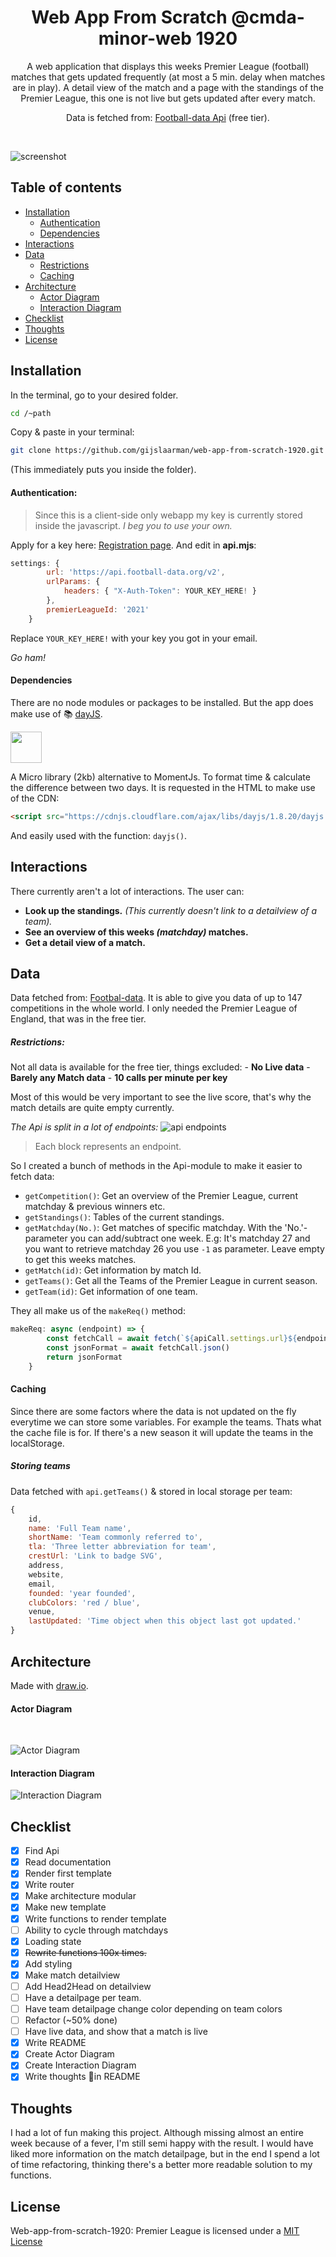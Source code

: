 <h1 align="center">Web App From Scratch @cmda-minor-web 1920</h1>
<p align="center">A web application that displays this weeks Premier League (football) matches that gets updated frequently (at most a 5 min. delay when matches are in play). A detail view of the match and a page with the standings of the Premier League, this one is not live but gets updated after every match.</p>
<p align="center">Data is fetched from: <a href="https://football-data.org">Football-data Api</a> (free tier).</p>

<br />

![screenshot](assets/screenshot.jpg)

<!-- Maybe a table of contents here? 📚 -->
## Table of contents

- [Installation](#installation)
    - [Authentication](#authentication)
    - [Dependencies](#dependencies)
- [Interactions](#interactions)
- [Data](#data)
    - [Restrictions](#restrictions)
    - [Caching](#caching)
- [Architecture](#architecture)
    - [Actor Diagram](#architecture)
    - [Interaction Diagram](#architecture)
- [Checklist](#checklist)
- [Thoughts](#thoughts)
- [License](#license)

<!-- How about a section that describes how to install this project? 🤓 -->
## Installation
In the terminal, go to your desired folder.
```bash 
cd /~path 
```

Copy & paste in your terminal:

```bash 
git clone https://github.com/gijslaarman/web-app-from-scratch-1920.git && cd web-app-from-scratch-1920
```
(This immediately puts you inside the folder).

#### Authentication:
>Since this is a client-side only webapp my key is currently stored inside the javascript. *I beg you to use your own.*

Apply for a key here: [Registration page](https://www.football-data.org/client/register).
And edit in **api.mjs**: 
```js
settings: {
        url: 'https://api.football-data.org/v2',
        urlParams: {
            headers: { "X-Auth-Token": YOUR_KEY_HERE! }
        },
        premierLeagueId: '2021'
    }
```
Replace `YOUR_KEY_HERE!` with your key you got in your email.

<em>Go ham!</em>

#### Dependencies

There are no node modules or packages to be installed. But the app does make use of 📚 [dayJS](https://github.com/iamkun/dayjs).

<img width="50px" src="https://user-images.githubusercontent.com/17680888/39081119-3057bbe2-456e-11e8-862c-646133ad4b43.png"/>

A Micro library (2kb) alternative to MomentJs. To format time & calculate the difference between two days. It is requested in the HTML to make use of the CDN:

```html
<script src="https://cdnjs.cloudflare.com/ajax/libs/dayjs/1.8.20/dayjs.min.js"></script>
```

And easily used with the function: ``dayjs()``.

## Interactions
There currently aren't a lot of interactions. The user can:
- **Look up the standings.** <em>(This currently doesn't link to a detailview of a team).</em>
- **See an overview of this weeks <em>(matchday)</em> matches.**
- **Get a detail view of a match.**

<!-- What external data source is featured in your project and what are its properties 🌠 -->
## Data
Data fetched from: [Footbal-data](https://www.football-data.org/). It is able to give you data of up to 147 competitions in the whole world. I only needed the Premier League of England, that was in the free tier. 


##### Restrictions:
Not all data is available for the free tier, things excluded:
    - **No Live data**
    - **Barely any Match data**
    - **10 calls per minute per key**

Most of this would be very important to see the live score, that's why the match details are quite empty currently.

*The Api is split in a lot of endpoints:*
![api endpoints](https://www.football-data.org/assets/API-general.png)
> Each block represents an endpoint.

So I created a bunch of methods in the Api-module to make it easier to fetch data:
- `getCompetition()`: Get an overview of the Premier League, current matchday & previous winners etc.
- `getStandings()`: Tables of the current standings.
- `getMatchday(No.)`: Get matches of specific matchday. With the 'No.'-parameter you can add/subtract one week. E.g: It's matchday 27 and you want to retrieve matchday 26 you use `-1` as parameter. Leave empty to get this weeks matches. 
- `getMatch(id)`: Get information by match Id.
- `getTeams()`: Get all the Teams of the Premier League in current season.
- `getTeam(id)`: Get information of one team.

They all make us of the `makeReq()` method:
```js
makeReq: async (endpoint) => {
        const fetchCall = await fetch(`${apiCall.settings.url}${endpoint}`, apiCall.settings.urlParams)
        const jsonFormat = await fetchCall.json()
        return jsonFormat
    }
```
#### Caching
Since there are some factors where the data is not updated on the fly everytime we can store some variables. For example the teams. Thats what the cache file is for. If there's a new season it will update the teams in the localStorage.

##### Storing teams
Data fetched with `api.getTeams()` & stored in local storage per team:
```js
{
    id,
    name: 'Full Team name',
    shortName: 'Team commonly referred to',
    tla: 'Three letter abbreviation for team',
    crestUrl: 'Link to badge SVG',
    address,
    website,
    email,
    founded: 'year founded',
    clubColors: 'red / blue',
    venue,
    lastUpdated: 'Time object when this object last got updated.'
}
```

## Architecture
Made with [draw.io](https://draw.io).
#### Actor Diagram
<br/>

![Actor Diagram](assets/actordiagram.jpg)

#### Interaction Diagram
![Interaction Diagram](assets/interactiondiagram.jpg)

## Checklist
- [x] Find Api
- [x] Read documentation
- [x] Render first template
- [x] Write router
- [x] Make architecture modular
- [x] Make new template
- [x] Write functions to render template
- [ ] Ability to cycle through matchdays
- [x] Loading state
- [x] ~~Rewrite functions 100x times.~~
- [x] Add styling
- [x] Make match detailview
- [ ] Add Head2Head on detailview
- [ ] Have a detailpage per team.
- [ ] Have team detailpage change color depending on team colors
- [ ] Refactor (~50% done)
- [ ] Have live data, and show that a match is live
- [x] Write README
- [x] Create Actor Diagram
- [x] Create Interaction Diagram
- [x] Write thoughts 💭in README

## Thoughts
I had a lot of fun making this project. Although missing almost an entire week because of a fever, I'm still semi happy with the result. I would have liked more information on the match detailpage, but in the end I spend a lot of time refactoring, thinking there's a better more readable solution to my functions.

## License
Web-app-from-scratch-1920: Premier League is licensed under a [MIT License](https://www.github.com/gijslaarman/web-app-from-scratch-1920/blob/master/LICENSE)